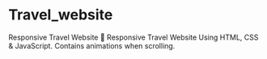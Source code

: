 # Travel_website
Responsive Travel Website 🎃
Responsive Travel Website Using HTML, CSS & JavaScript.
Contains animations when scrolling.
